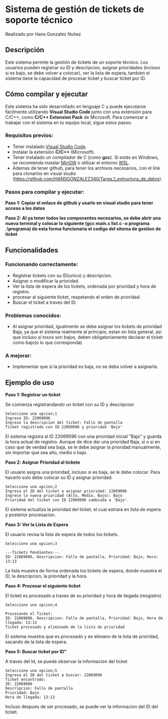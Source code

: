 # Sistema de gestión de tickets de soporte técnico
Realizado por Hans Gonzalez Nuñez

## Descripción

Este sistema permite la gestión de tickets de un soporte técnico. Los usuarios pueden registrar su ID y descripcion, asignar prioridades (incluso si es bajo, se debe volver a colocar), ver la lista de espera, tambien el sistema tiene la capacidad de procesar ticket y buscar ticket por ID.

## Cómo compilar y ejecutar

Este sistema ha sido desarrollado en lenguaje C y puede ejecutarse fácilmente utilizando **Visual Studio Code** junto con una extensión para C/C++, como **C/C++ Extension Pack** de Microsoft. Para comenzar a trabajar con el sistema en tu equipo local, sigue estos pasos:

### Requisitos previos:

- Tener instalado [Visual Studio Code](https://code.visualstudio.com/).
- Instalar la extensión **C/C++** (Microsoft).
- Tener instalado un compilador de C (como **gcc**). Si estás en Windows, se recomienda instalar [MinGW](https://www.mingw-w64.org/) o utilizar el entorno [WSL](https://learn.microsoft.com/en-us/windows/wsl/).
- Ademas de tener github, para tener los archivos necesarios, con el link para clonarlos en visual studio (https://github.com/HANSGONZALEZ340/Tarea_1_estructura_de_datos).

### Pasos para compilar y ejecutar:
**Paso 1: Copiar el enlace de github y usarlo en visual studio para tener acceso a los datos**

**Paso 2: Al ya tener todos los componentes necesarios, se debe abrir una nueva terminal y colocar lo siguiente (gcc main.c list.c -o programa
.\programa) de esta forma funcionaria el codigo del sitema de gestion de ticket**

## Funcionalidades ##
### Funcionando correctamente:

- Registrar tickets con su ID(unico) y descripcion.
- Asignar o modificar la prioridad.
- Ver la lista de espera de los tickets, ordenada por prioridad y hora de registro.
- procesar al siguiente ticket, respetando el orden de prioridad.
- Buscar el ticket a traves del ID

### Problemas conocidos:

- Al asignar prioridad, igualmente se debe asignar los tickets de prioridad Baja, ya que el sistema realmente al principio, estan en lista general, asi que incluso si tosos son bajos, deben obligatoriamente declarar el ticket como bajo(o lo que corresponda)

### A mejorar:

- Implementar que si la prioridad es baja, no se deba volver a asignarla.

## Ejemplo de uso

**Paso 1: Registrar un ticket**

Se comienza registrandando un ticket con su ID y descripcion

```
Seleccione una opcion;1
Ingresa ID: 22069096
Ingrese la descripcion del ticket: Fallo de pantalla
Ticket registrado con ID 22069096 y prioridad 'Bajo'
```

El sistema registra al ID 22069096 con una prioridad inicial "Bajo" y guarda la hora actual de registro. Aunque de dice dar una prioridad Baja, si o si en caso que de verdad sea baja, se le debe asignar la prioridad manualmente, sin importar que sea alto, medio o bajo.

**Paso 2: Asignar Prioridad al tickete**

El usuario asigna una prioridad, incluso si es baja, se le debe colocar. Para hacerlo solo debe colocar su ID y asignar prioridad.

```
Seleccione una opcion;2
Ingresa el ID del ticket a asignar prioridad: 22069096
Ingrese la nueva prioridad (Alto, Medio, Bajo): Bajo    
Prioridad del ticket con ID 22069096 cambiada a 'Bajo'.
```

El sistema actualiza la prioridad del ticket, el cual estrara en lista de espera y posterior procesacion.

**Paso 3: Ver la Lista de Espera**

El usuario revisa la lista de espera de todos los tickets.

```
Seleccione una opcion;3

---Tickets Pendientes---
ID: 22069096, Descripcion: Fallo de pantalla, Prioridad: Bajo, Hora: 13:13
```

La lista muestra de forma ordenada los tickets de espera, donde muestra el ID, la descripcion, la prioridad y la hora.

**Paso 4: Procesar el siguiente ticket**

El ticket es procesado a traves de su prioridad y hora de llegada (resgistro).
```
Seleccione una opcion;4

Procesando el Ticket:
ID: 22069096, Descripcion: Fallo de pantalla, Prioridad: Bajo, Hora de llegada: 13:13
Ticket procesado y eliminado de la lista de prioridad
```

El sistema muestra que es procesado y es elimano de la lista de prioridad, sacando de la lista de espera.

**Paso 5: Buscar ticket por ID"**

A traves del Id, se puede observar la informacion del ticket
```
Seleccione una opcion;5
Ingresa el ID del ticket a buscar: 22069096
Ticket encontrado:
ID: 22069096
Descripcion: Fallo de pantalla
Prioridad: Bajo
Hora de llegada: 13:13
```
Incluso despues de ser procesado, se puede ver la informacion del ID del ticket.
